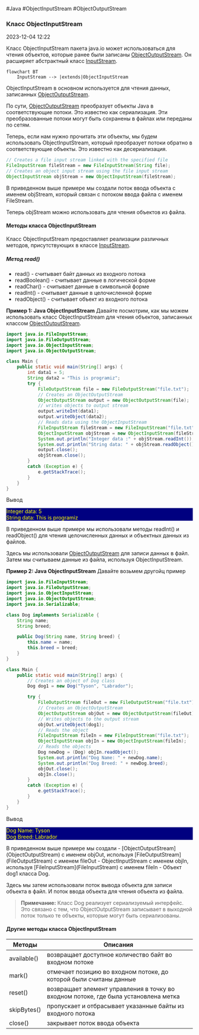 #Java #ObjectInputStream #ObjectOutputStream 

### Класс ObjectInputStream ###

2023-12-04 12:22

Класс ObjectInputStream пакета java.io может использоваться для чтения объектов, которые ранее были записаны [ObjectOutputStream](ObjectOutputStream). Он расширяет абстрактный класс [InputStream](InputStream).
```mermaid
flowchart BT
    InputStream --> |extends|ObjectInputStream
```
ObjectInputStream в основном используется для чтения данных, записанных [ObjectOutputStream](ObjectOutputStream). 

По сути, [ObjectOutputStream](ObjectOutputStream) преобразует объекты Java в соответствующие потоки. Это известно как сериализация. Эти преобразованные потоки могут быть сохранены в файлах или переданы по сетям. 

Теперь, если нам нужно прочитать эти объекты, мы будем использовать ObjectInputStream, который преобразует потоки обратно в соответствующие объекты. Это известно как десериализация.
```java
// Creates a file input stream linked with the specified file
FileInputStream fileStream = new FileInputStream(String file);
// Creates an object input stream using the file input stream
ObjectInputStream objStream = new ObjectInputStream(fileStream);
```
В приведенном выше примере мы создали поток ввода объекта с именем objStream, который связан с потоком ввода файла с именем FileStream. 

Теперь objStream можно использовать для чтения объектов из файла.
#### Методы класса ObjectInputStream ####

Класс ObjectInputStream предоставляет реализации различных методов, присутствующих в классе [InputStream](InputStream).
##### Метод read() #####

- read() - считывает байт данных из входного потока 
- readBoolean() - считывает данные в логической форме 
- readChar() - считывает данные в символьной форме 
- readInt() - считывает данные в целочисленной форме 
- readObject() - считывает объект из входного потока

**Пример 1: Java ObjectInputStream**
Давайте посмотрим, как мы можем использовать класс ObjectInputStream для чтения объектов, записанных классом [ObjectOutputStream](ObjectOutputStream).
```java
import java.io.FileInputStream;
import java.io.FileOutputStream;
import java.io.ObjectInputStream;
import java.io.ObjectOutputStream;

class Main {
    public static void main(String[] args) {
        int data1 = 5;
        String data2 = "This is programiz";
        try {
            FileOutputStream file = new FileOutputStream("file.txt");
            // Creates an ObjectOutputStream
            ObjectOutputStream output = new ObjectOutputStream(file);
            // writes objects to output stream
            output.writeInt(data1);
            output.writeObject(data2);
            // Reads data using the ObjectInputStream
            FileInputStream fileStream = new FileInputStream("file.txt");
            ObjectInputStream objStream = new ObjectInputStream(fileStream);
            System.out.println("Integer data :" + objStream.readInt());
            System.out.println("String data: " + objStream.readObject());
            output.close();
            objStream.close();
        }
        catch (Exception e) {
            e.getStackTrace();
        }
    }
}
```
Вывод
<p style="background-color: navy; color: yellow">Integer data: 5<br>
String data: This is programiz</p>
В приведенном выше примере мы использовали методы readInt() и readObject() для чтения целочисленных данных и объектных данных из файлов. 

Здесь мы использовали [ObjectOutputStream](ObjectOutputStream) для записи данных в файл. Затем мы считываем данные из файла, используя ObjectInputStream.

**Пример 2: Java ObjectInputStream**
Давайте возьмем другойц пример
```java
import java.io.FileInputStream;
import java.io.FileOutputStream;
import java.io.ObjectInputStream;
import java.io.ObjectOutputStream;
import java.io.Serializable;

class Dog implements Serializable {
    String name;
    String breed;

    public Dog(String name, String breed) {
        this.name = name;
        this.breed = breed;
    }
}

class Main {
    public static void main(String[] args) {
        // Creates an object of Dog class
        Dog dog1 = new Dog("Tyson", "Labrador");

        try {
            FileOutputStream fileOut = new FileOutputStream("file.txt");
            // Creates an ObjectOutputStream
            ObjectOutputStream objOut = new ObjectOutputStream(fileOut);
            // Writes objects to the output stream
            objOut.writeObject(dog1);
            // Reads the object
            FileInputStream fileIn = new FileInputStream("file.txt");
            ObjectInputStream objIn = new ObjectInputStream(fileIn);
            // Reads the objects
            Dog newDog = (Dog) objIn.readObject();
            System.out.println("Dog Name: " + newDog.name);
            System.out.println("Dog Breed: " + newDog.breed);
            objOut.close();
            objIn.close();
        }
        catch (Exception e) {
            e.getStackTrace();
        }
    }
}
```
Вывод
<p style="background-color: navy; color: yellow">Dog Name: Tyson<br>
Dog Breed: Labrador</p>
В приведенном выше примере мы создали 
- [ObjectOutputStream](ObjectOutputStream) с именем objOut, используя [FileOutputStream](FileOutputStream) с именем fileOut
- ObjectInputStream с именем objIn, используя [FileInputStream](FileInputStream) с именем fileIn 
- Объект dog1 класса Dog. 
 
Здесь мы затем использовали поток вывода объекта для записи объекта в файл. И поток ввода объекта для чтения объекта из файла.

>**Примечание:** Класс Dog реализует сериализуемый интерфейс. Это связано с тем, что ObjectOutputStream записывает в выходной поток только те объекты, которые могут быть сериализованы.

#### Другие методы класса ObjectInputStream ####

|Методы|Описания|
|---|---|
|available()|возвращает доступное количество байт во входном потоке|
|mark()|отмечает позицию во входном потоке, до которой были считаны данные|
|reset()|возвращает элемент управления в точку во входном потоке, где была установлена метка|
|skipBytes()|пропускает и отбрасывает указанные байты из входного потока|
|close()|закрывает поток ввода объекта|
